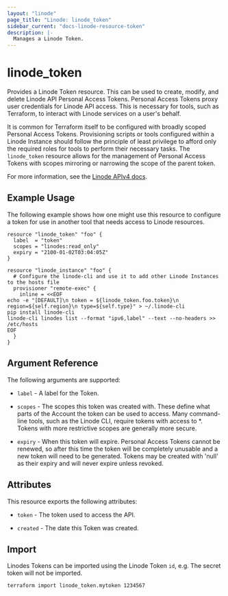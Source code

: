 ```yaml
---
layout: "linode"
page_title: "Linode: linode_token"
sidebar_current: "docs-linode-resource-token"
description: |-
  Manages a Linode Token.
---
```


# linode\_token

Provides a Linode Token resource.  This can be used to create, modify, and delete Linode API Personal Access Tokens.  Personal Access Tokens proxy user credentials for Linode API access.  This is necessary for tools, such as Terraform, to interact with Linode services on a user's behalf.

It is common for Terraform itself to be configured with broadly scoped Personal Access Tokens.  Provisioning scripts or tools configured within a Linode Instance should follow the principle of least privilege to afford only the required roles for tools to perform their necessary tasks.  The `linode_token` resource allows for the management of Personal Access Tokens with scopes mirroring or narrowing the scope of the parent token.

For more information, see the [Linode APIv4 docs](https://developers.linode.com/api/v4#operation/getTokens).

## Example Usage

The following example shows how one might use this resource to configure a token for use in another tool that needs access to Linode resources.

```hcl
resource "linode_token" "foo" {
  label  = "token"
  scopes = "linodes:read_only"
  expiry = "2100-01-02T03:04:05Z"
}

resource "linode_instance" "foo" {
  # Configure the linode-cli and use it to add other Linode Instances to the hosts file
  provisioner "remote-exec" {
    inline = <<EOF
echo -e "[DEFAULT]\n token = ${linode_token.foo.token}\n region=${self.region}\n type=${self.type}" > ~/.linode-cli
pip install linode-cli
linode-cli linodes list --format "ipv6,label" --text --no-headers >> /etc/hosts
EOF
  }
}
```

## Argument Reference

The following arguments are supported:

* `label` - A label for the Token.

* `scopes` - The scopes this token was created with. These define what parts of the Account the token can be used to access. Many command-line tools, such as the Linode CLI, require tokens with access to *. Tokens with more restrictive scopes are generally more secure.

* `expiry` - When this token will expire. Personal Access Tokens cannot be renewed, so after this time the token will be completely unusable and a new token will need to be generated. Tokens may be created with 'null' as their expiry and will never expire unless revoked.

## Attributes

This resource exports the following attributes:

* `token` - The token used to access the API.

* `created` - The date this Token was created.

## Import

Linodes Tokens can be imported using the Linode Token `id`, e.g.  The secret token will not be imported.

```sh
terraform import linode_token.mytoken 1234567
```
